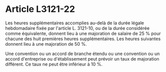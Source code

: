 # Article L3121-22

Les heures supplémentaires accomplies au-delà de la durée légale hebdomadaire fixée par l'article L. 3121-10, ou de la durée considérée comme équivalente, donnent lieu à une majoration de salaire de 25 % pour chacune des huit premières heures supplémentaires. Les heures suivantes donnent lieu à une majoration de 50 %.

Une convention ou un accord de branche étendu ou une convention ou un accord d'entreprise ou d'établissement peut prévoir un taux de majoration différent. Ce taux ne peut être inférieur à 10 %.